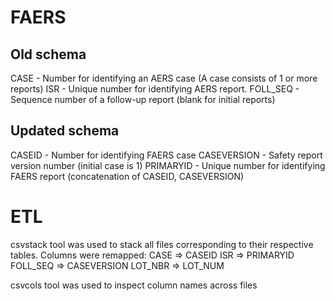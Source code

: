 # FAERS

## Old schema

CASE - Number for identifying an AERS case (A case consists of 1 or more reports)
ISR - Unique number for identifying AERS report.
FOLL_SEQ - Sequence number of a follow-up report (blank for initial reports)

## Updated schema
CASEID - Number for identifying FAERS case
CASEVERSION - Safety report version number (initial case is 1)
PRIMARYID - Unique number for identifying FAERS report (concatenation of CASEID, CASEVERSION)

# ETL
csvstack tool was used to stack all files corresponding to their respective tables. Columns were remapped:
	CASE     => CASEID
	ISR      => PRIMARYID
	FOLL_SEQ => CASEVERSION
	LOT_NBR  => LOT_NUM

csvcols tool was used to inspect column names across files
